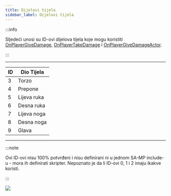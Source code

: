```yaml
---
title: Dijelovi tijela
sidebar_label: Dijelovi tijela
---
```


:::info

Sljedeći unosi su ID-ovi dijelova tijela koje mogu koristiti [OnPlayerGiveDamage](../callbacks/OnPlayerGiveDamage), [OnPlayerTakeDamage](../callbacks/OnPlayerTakeDamage) i [OnPlayerGiveDamageActor](../callbacks/OnPlayerGiveDamageActor).

:::

---

| ID  | Dio Tijela  |
| --- | ----------- |
| 3   | Torzo       |
| 4   | Prepone     |
| 5   | Lijeva ruka |
| 6   | Desna ruka  |
| 7   | Lijeva noga |
| 8   | Desna noga  |
| 9   | Glava       |

---

:::note

Ovi ID-ovi nisu 100% potvrđeni i nisu definirani ni u jednom SA-MP include-u - mora ih definirati skripter. Nepoznato je da li ID-ovi 0, 1 i 2 imaju ikakve koristi.

:::

![](https://assets.open.mp/assets/images/bodyParts/Body_parts.jpg)
